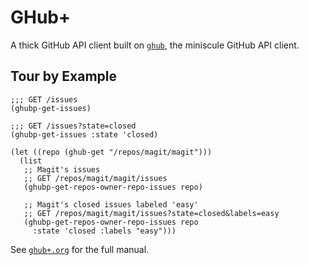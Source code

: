 GHub+
=====

A thick GitHub API client built on [`ghub`][ghub], the miniscule
GitHub API client.

[ghub]: //github.com/tarsius/ghub

## Tour by Example
```elisp
;;; GET /issues
(ghubp-get-issues)

;;; GET /issues?state=closed
(ghubp-get-issues :state 'closed)

(let ((repo (ghub-get "/repos/magit/magit")))
  (list
   ;; Magit's issues
   ;; GET /repos/magit/magit/issues
   (ghubp-get-repos-owner-repo-issues repo)

   ;; Magit's closed issues labeled 'easy'
   ;; GET /repos/magit/magit/issues?state=closed&labels=easy
   (ghubp-get-repos-owner-repo-issues repo
     :state 'closed :labels "easy")))
```

See [`ghub+.org`][manual] for the full manual.

[manual]: //github.com/vermiculus/ghub-plus/blob/master/ghub%2B.org
